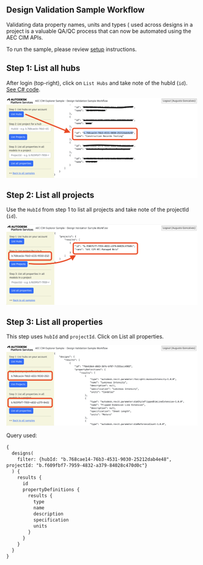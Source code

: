 ## Design Validation Sample Workflow

Validating data property names, units and types ( used across designs in a project is a valuable QA/QC process that can now be automated using the AEC CIM APIs.

To run the sample, please review [setup](./README.md#SETUP) instructions.

## Step 1: List all hubs

After login (top-right), click on `List Hubs` and take note of the hubId (`id`). [See C# code](/Controllers/DesignValidation.cs). 

![Step 1](./images/hubs.png)

## Step 2: List all projects

Use the `HubId` from step 1 to list all projects and take note of the projectId (`id`).

![Step 2](./images/projects.png)

## Step 3: List all properties

This step uses `hubId` and `projectId`. Click on List all properties. 

![Step 3](./images/allproperties.png)

Query used:

```
{
  designs(
    filter: {hubId: "b.768cae14-76b3-4531-9030-25212dab4e48", projectId: "b.f609fbf7-7959-4832-a379-84028c470d0c"}
  ) {
    results {
      id
      propertyDefinitions {
        results {
          type
          name
          description
          specification
          units
        }
      }
    }
  }
}
``` 